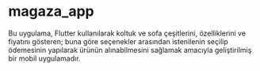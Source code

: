 # magaza_app
Bu uygulama, Flutter kullanılarak koltuk ve sofa çeşitlerini, özelliklerini ve fiyatını gösteren; buna göre seçenekler arasından istenilenin seçilip ödemesinin yapılarak ürünün alınabilmesini sağlamak amacıyla geliştirilmiş bir mobil uygulamadır.
